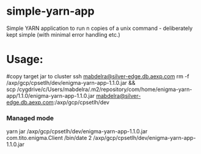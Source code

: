 simple-yarn-app
===============

Simple YARN application to run n copies of a unix command - deliberately kept simple (with minimal error handling etc.)

Usage:
======

#copy target jar to cluster
ssh mabdelra@silver-edge.db.aexp.com rm -f /axp/gcp/cpsetlh/dev/enigma-yarn-app-1.1.0.jar && \
scp /cygdrive/c/Users/mabdelra/.m2/repository/com/home/enigma-yarn-app/1.1.0/enigma-yarn-app-1.1.0.jar mabdelra@silver-edge.db.aexp.com:/axp/gcp/cpsetlh/dev



### Managed mode

yarn jar /axp/gcp/cpsetlh/dev/enigma-yarn-app-1.1.0.jar com.tito.enigma.Client /bin/date 2 /axp/gcp/cpsetlh/dev/enigma-yarn-app-1.1.0.jar
  
    
